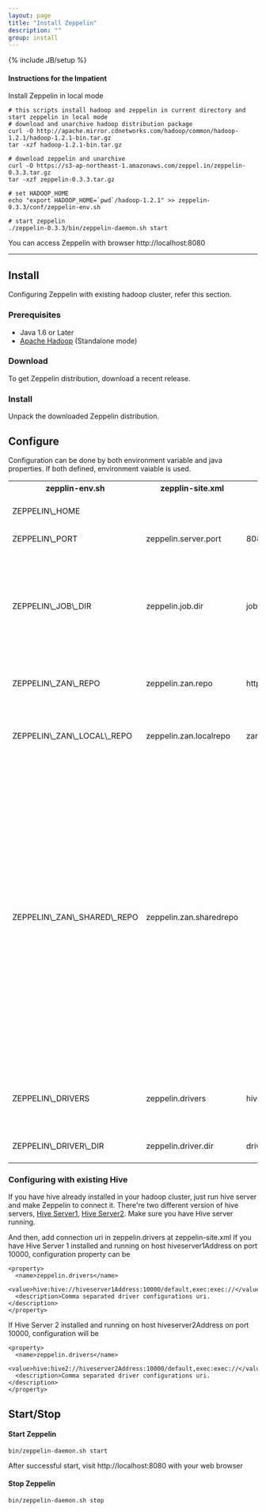 ```yaml
---
layout: page
title: "Install Zeppelin"
description: ""
group: install
---
```

{% include JB/setup %}

#### Instructions for the Impatient

Install Zeppelin in local mode

```
# this scripts install hadoop and zeppelin in current directory and start zeppelin in local mode
# download and unarchive hadoop distribution package
curl -O http://apache.mirror.cdnetworks.com/hadoop/common/hadoop-1.2.1/hadoop-1.2.1-bin.tar.gz
tar -xzf hadoop-1.2.1-bin.tar.gz

# download zeppelin and unarchive
curl -O https://s3-ap-northeast-1.amazonaws.com/zeppel.in/zeppelin-0.3.3.tar.gz
tar -xzf zeppelin-0.3.3.tar.gz

# set HADOOP_HOME
echo "export HADOOP_HOME=`pwd`/hadoop-1.2.1" >> zeppelin-0.3.3/conf/zeppelin-env.sh

# start zeppelin
./zeppelin-0.3.3/bin/zeppelin-daemon.sh start

```

You can access Zeppelin with browser http://localhost:8080

------------------------


## Install

Configuring Zeppelin with existing hadoop cluster, refer this section.

### Prerequisites

* Java 1.6 or Later
* [Apache Hadoop](http://hadoop.apache.org/releases.html#Download) (Standalone mode)

### Download
To get Zeppelin distribution, download a recent release.

### Install
Unpack the downloaded Zeppelin distribution.


## Configure
Configuration can be done by both environment variable and java properties. If both defined, environment vaiable is used.
<table class="table-configuration">
  <tr>
    <th>zepplin-env.sh</th>
    <th>zepplin-site.xml</th>
    <th>Default value</th>
    <th>Description</th>
  </tr>
  <tr>
    <td>ZEPPELIN\_HOME</td>
    <td></td>
    <td></td>
    <td>Zeppelin Home directory</td>
  </tr>
  <tr>
    <td>ZEPPELIN\_PORT</td>
    <td>zeppelin.server.port</td>
    <td>8080</td>
    <td>Zeppelin server port</td>
  </tr>
  <tr>
    <td>ZEPPELIN\_JOB\_DIR</td>
    <td>zeppelin.job.dir</td>
    <td>jobs</td>
    <td>Zeppelin persist/load session in this directory. Can be a path or a URI. location on HDFS supported</td>
  </tr>
  <tr>
    <td>ZEPPELIN\_ZAN\_REPO</td>
    <td>zeppelin.zan.repo</td>
    <td>https://github.com/NFLabs/zan.git</td>
    <td>Remote ZAN repository URL</td>
  </tr>
  <tr>
    <td>ZEPPELIN\_ZAN\_LOCAL\_REPO</td>
    <td>zeppelin.zan.localrepo</td>
    <td>zan-repo</td>
    <td>Zeppelin library local repository. Local filesystem path</td>
  </tr>
  <tr>
    <td>ZEPPELIN\_ZAN\_SHARED\_REPO</td>
    <td>zeppelin.zan.sharedrepo</td>
    <td></td>
    <td>Zeppelin library shared repository. Location on HDFS. Usufull when your backend (eg. hiveserver) is not running on the sam machine and want to use zeppelin library with resource file(eg. in hive 'ADD FILE 'path'). So your backend can get resource file from shared repository.</td>
  </tr>
  <tr>
    <td>ZEPPELIN\_DRIVERS</td>
    <td>zeppelin.drivers</td>
    <td>hive:hive2://,exec:exec://</td>
    <td>Comma separated list of [Name]:[Connection URI]</td>
  </tr>
  <tr>
    <td>ZEPPELIN\_DRIVER\_DIR</td>
    <td>zeppelin.driver.dir</td>
    <td>drivers</td>
    <td>Zeppelin driver directory.
    </td>
  </tr>
</table>


### Configuring with existing Hive

If you have hive already installed in your hadoop cluster, just run hive server and make Zeppelin to connect it.
There're two different version of hive servers, [Hive Server1](https://cwiki.apache.org/confluence/display/Hive/HiveServer), [Hive Server2](https://cwiki.apache.org/confluence/display/Hive/Setting+Up+HiveServer2#SettingUpHiveServer2-HiveServer2). Make sure you have Hive server running.

And then, add connection uri in zeppelin.drivers at zeppelin-site.xml
If you have Hive Server 1 installed and running on host hiveserver1Address on port 10000, configuration property can be

```
<property>
  <name>zeppelin.drivers</name>
  <value>hive:hive://hiveserver1Address:10000/default,exec:exec://</value>
  <description>Comma separated driver configurations uri. </description>
</property>
```

If Hive Server 2 installed and running on host hiveserver2Address on port 10000, configuration will be

```
<property>
  <name>zeppelin.drivers</name>
  <value>hive:hive2://hiveserver2Address:10000/default,exec:exec://</value>
  <description>Comma separated driver configurations uri. </description>
</property>
```



## Start/Stop
#### Start Zeppelin

```
bin/zeppelin-daemon.sh start
```
After successful start, visit http://localhost:8080 with your web browser

#### Stop Zeppelin

```
bin/zeppelin-daemon.sh stop
```


